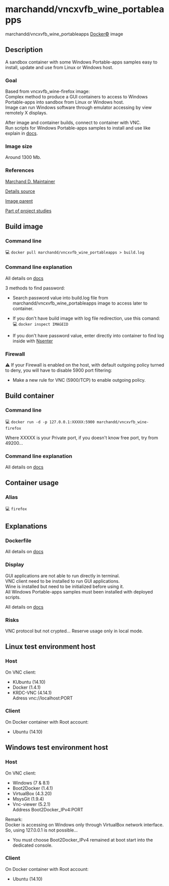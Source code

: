 # marchandd/vncxvfb_wine_portableapps

marchandd/vncxvfb_wine_portableapps [Docker:copyright:](https://docs.docker.com/ "Docker") image

## Description

A sandbox container with some Windows Portable-apps samples easy to install, update and use from Linux or Windows host.

### Goal

Based from vncxvfb_wine-firefox image:  
Complex method to produce a GUI containers to access to Windows Portable-apps into sandbox from Linux or Windows host.  
Image can run Windows software through emulator accessing by view remotely X displays.

After image and container builds, connect to container with VNC.  
Run scripts for Windows Portable-apps samples to install and use like explain in [docs](https://github.com/marchandd/vncxvfb_wine_portableapps/docs/summary.md "Summary").

### Image size

Around 1300 Mb.

### References

[Marchand D. Maintainer](https://github.com/marchandd/ "Maintainer")

[Details source](https://github.com/marchandd/vncxvfb_wine_portableapps/ "Details")

[Image parent](https://github.com/marchandd/vncxvfb_wine-firefox/ "Parent")

[Part of project studies](https://github.com/marchandd/docker_index/ "References")

## Build image

### Command line

:computer: `docker pull marchandd/vncxvfb_wine_portableapps > build.log`

### Command line explanation

All details on [docs](https://github.com/marchandd/vncxvfb_wine_portableapps/docs/summary.md "Summary")

3 methods to find password:

- Search password value into build.log file from marchandd/vncxvfb_wine_portableapps image to access later to container.

- If you don't have build image with log file redirection, use this comand:  
:computer: `docker inspect IMAGEID`

- If you don't have password value, enter directly into container to find log inside with [Nsenter](http://itsagooddaytobegeek.com/docker-ep-02-installation-de-nsenter/ "Nsenter")

### Firewall

:warning: If your Firewall is enabled on the host, with default outgoing policy turned to 
deny, 
you will have to disable 5900 port filtering:
- Make a new rule for VNC (5900/TCP) to enable outgoing policy.

## Build container

### Command line

:computer: `docker run -d -p 127.0.0.1:XXXXX:5900 marchandd/vncxvfb_wine-firefox`

Where XXXXX is your Private port, if you doesn't know free port, try from 
49200...

### Command line explanation

All details on [docs](https://github.com/marchandd/vncxvfb_wine_portableapps/docs/summary.md "Summary")

## Container usage

### Alias

:computer: `firefox`

## Explanations

### Dockerfile

All details on [docs](https://github.com/marchandd/vncxvfb_wine_portableapps/docs/summary.md "Summary")

### Display

GUI applications are not able to run directly in terminal.  
VNC client need to be installed to run GUI applications.  
Wine is installed but need to be initialized before using it.  
All Windows Portable-apps samples must been installed with deployed scripts.

All details on [docs](https://github.com/marchandd/vncxvfb_wine_portableapps/docs/summary.md "Summary")

### Risks

VNC protocol but not crypted...
Reserve usage only in local mode.
 
## Linux test environment host

### Host ###

On VNC client:
- KUbuntu (14.10)
- Docker (1.4.1)
- KRDC-VNC (4.14.1)  
  Adress vnc://localhost:PORT

### Client ###

On Docker container with Root account:
- Ubuntu (14.10)

## Windows test environment host

### Host ###

On VNC client:
- Windows (7 & 8.1)
- Boot2Docker (1.4.1)
- VirtualBox (4.3.20)
- MsysGit (1.9.4)
- Vnc-viewer (5.2.1)  
  Address Boot2Docker_IPv4:PORT

Remark:  
Docker is accessing on Windows only through VirtualBox network interface. 
So, using 127.0.0.1 is not possible...
- You must choose Boot2Docker_IPv4 remained at boot start into the 
dedicated console.

### Client ###

On Docker container with Root account:
- Ubuntu (14.10)
